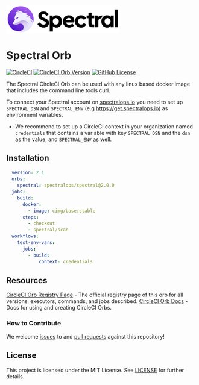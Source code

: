 <p>
    <br/>
    <br/>
    <a href="http://spectralops.io"> 
        <img alt="SpectralOps logo" src="./logo.svg" width="300"/>
    </a>
    <h1>Spectral Orb</h1> 
</p>

[![CircleCI](https://circleci.com/gh/SpectralOps/spectral-orb/tree/main.svg?style=svg)](https://circleci.com/gh/SpectralOps/spectral-orb/tree/main)
[![CircleCI Orb Version](https://img.shields.io/badge/version-2.0.0-brightgreen)](https://circleci.com/orbs/registry/orb/spectralops/spectral)
[![GitHub License](https://img.shields.io/badge/license-MIT-brightgreen)](https://raw.githubusercontent.com/SpectralOps/spectral/master/LICENSE)

The Spectral CircleCI Orb can be used with any linux based docker image that includes the command line tools curl.

To connect your Spectral account on [spectralops.io](https://spectralops.io) you need to set up `SPECTRAL_DSN` and `SPECTRAL_ENV` (e.g https://get.spectralops.io) as environment variables.  
- We recommend to set up a CircleCI context in your organization named `credentials` that contains a variable with key `SPECTRAL_DSN` and the `dsn` as the value, and `SPECTRAL_ENV` as well.

## Installation

```yaml
  version: 2.1
  orbs:
    spectral: spectralops/spectral@2.0.0
  jobs:
    build:
      docker:
        - image: cimg/base:stable
      steps:
        - checkout
        - spectral/scan
  workflows:
    test-env-vars:
      jobs:
        - build:
            context: credentials
```

## Resources

[CircleCI Orb Registry Page](https://circleci.com/orbs/registry/orb/spectralops/spectral) - The official registry page of this orb for all versions, executors, commands, and jobs described.
[CircleCI Orb Docs](https://circleci.com/docs/2.0/orb-intro/#section=configuration) - Docs for using and creating CircleCI Orbs.

### How to Contribute

We welcome [issues](https://github.com/SpectralOps/spectral-orb/issues) to and [pull requests](https://github.com/SpectralOps/spectral-orb/pulls) against this repository!

## License

This project is licensed under the MIT License. See [LICENSE](LICENSE) for further details.



